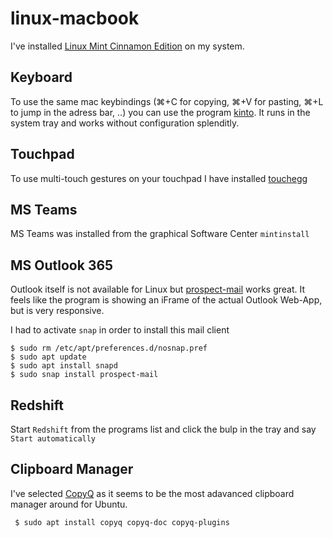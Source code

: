 # linux-macbook

I've installed [Linux Mint Cinnamon Edition](https://linuxmint.com/download.php) on my system.


## Keyboard
To use the same mac keybindings (⌘+C for copying, ⌘+V for pasting, ⌘+L to jump in the adress bar, ..) you can use the program [kinto](https://github.com/rbreaves/kinto). It runs in the system tray and works without configuration splenditly. 

## Touchpad
To use multi-touch gestures on your touchpad I have installed [touchegg](https://github.com/rbreaves/kinto)


## MS Teams
MS Teams was installed from the graphical Software Center `mintinstall`

## MS Outlook 365
Outlook itself is not available for Linux but [prospect-mail](https://snapcraft.io/prospect-mail) works great. It feels like the program is showing an iFrame of the actual Outlook Web-App, but is very responsive.

I had to activate `snap` in order to install this mail client

    $ sudo rm /etc/apt/preferences.d/nosnap.pref
    $ sudo apt update
    $ sudo apt install snapd
    $ sudo snap install prospect-mail

## Redshift
Start `Redshift` from the programs list and click the bulp in the tray and say `Start automatically`

## Clipboard Manager
I've selected [CopyQ](http://hluk.github.io/CopyQ/) as it seems to be the most adavanced clipboard manager around for Ubuntu.

     $ sudo apt install copyq copyq-doc copyq-plugins
